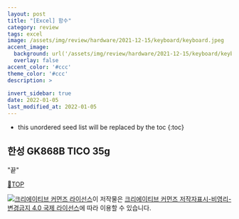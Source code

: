 ```yaml
---
layout: post
title: "[Excel] 함수"
category: review
tags: excel
image: /assets/img/review/hardware/2021-12-15/keyboard/keyboard.jpeg
accent_image: 
  background: url('/assets/img/review/hardware/2021-12-15/keyboard/keyboard.jpeg') center/cover
  overlay: false
accent_color: '#ccc'
theme_color: '#ccc'
description: >
  
invert_sidebar: true  
date: 2022-01-05
last_modified_at: 2022-01-05
---
```



* this unordered seed list will be replaced by the toc
{:toc}

## 한성 GK868B TICO 35g

"끝"<br>

[🔼TOP](#)

<a rel="license" href="http://creativecommons.org/licenses/by-nc-nd/4.0/"><img alt="크리에이티브 커먼즈 라이선스" style="border-width:0" src="https://i.creativecommons.org/l/by-nc-nd/4.0/88x31.png" /></a>이 저작물은 <a rel="license" href="http://creativecommons.org/licenses/by-nc-nd/4.0/">크리에이티브 커먼즈 저작자표시-비영리-변경금지 4.0 국제 라이선스</a>에 따라 이용할 수 있습니다.









